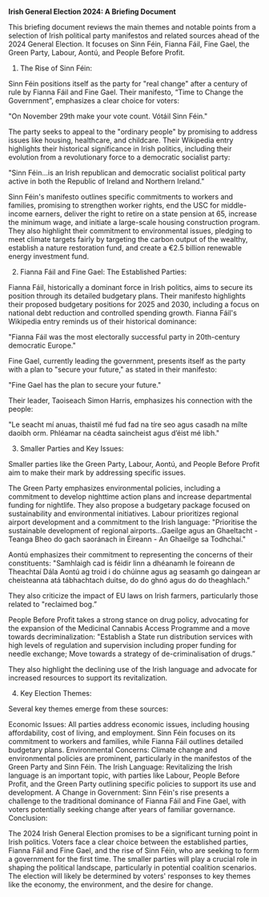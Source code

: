 **Irish General Election 2024: A Briefing Document**

This briefing document reviews the main themes and notable points from a selection of Irish political party manifestos and related sources ahead of the 2024 General Election. It focuses on Sinn Féin, Fianna Fáil, Fine Gael, the Green Party, Labour, Aontú, and People Before Profit.

1. The Rise of Sinn Féin:

Sinn Féin positions itself as the party for "real change" after a century of rule by Fianna Fáil and Fine Gael. Their manifesto, “Time to Change the Government”, emphasizes a clear choice for voters:

"On November 29th make your vote count. Vótáil Sinn Féin."

The party seeks to appeal to the "ordinary people" by promising to address issues like housing, healthcare, and childcare. Their Wikipedia entry highlights their historical significance in Irish politics, including their evolution from a revolutionary force to a democratic socialist party:

"Sinn Féin...is an Irish republican and democratic socialist political party active in both the Republic of Ireland and Northern Ireland."

Sinn Féin's manifesto outlines specific commitments to workers and families, promising to strengthen worker rights, end the USC for middle-income earners, deliver the right to retire on a state pension at 65, increase the minimum wage, and initiate a large-scale housing construction program. They also highlight their commitment to environmental issues, pledging to meet climate targets fairly by targeting the carbon output of the wealthy, establish a nature restoration fund, and create a €2.5 billion renewable energy investment fund.


2. Fianna Fáil and Fine Gael: The Established Parties:

Fianna Fáil, historically a dominant force in Irish politics, aims to secure its position through its detailed budgetary plans. Their manifesto highlights their proposed budgetary positions for 2025 and 2030, including a focus on national debt reduction and controlled spending growth. Fianna Fáil's Wikipedia entry reminds us of their historical dominance:

"Fianna Fáil was the most electorally successful party in 20th-century democratic Europe."

Fine Gael, currently leading the government, presents itself as the party with a plan to "secure your future," as stated in their manifesto:

"Fine Gael has the plan to secure your future."

Their leader, Taoiseach Simon Harris, emphasizes his connection with the people:

"Le seacht mí anuas, thaistil mé fud fad na tíre seo agus casadh na mílte daoibh orm. Phléamar na céadta saincheist agus d’éist mé libh."


3. Smaller Parties and Key Issues:

Smaller parties like the Green Party, Labour, Aontú, and People Before Profit aim to make their mark by addressing specific issues.

The Green Party emphasizes environmental policies, including a commitment to develop nighttime action plans and increase departmental funding for nightlife. They also propose a budgetary package focused on sustainability and environmental initiatives.
Labour prioritizes regional airport development and a commitment to the Irish language:
"Prioritise the sustainable development of regional airports…Gaeilge agus an Ghaeltacht - Teanga Bheo do gach saoránach in Éireann - An Ghaeilge sa Todhchaí."

Aontú emphasizes their commitment to representing the concerns of their constituents:
"Samhlaigh cad is féidir linn a dhéanamh le foireann de Theachtaí Dála Aontú ag troid i do chúinne agus ag seasamh go daingean ar cheisteanna atá tábhachtach duitse, do do ghnó agus do do theaghlach."

They also criticize the impact of EU laws on Irish farmers, particularly those related to "reclaimed bog.”

People Before Profit takes a strong stance on drug policy, advocating for the expansion of the Medicinal Cannabis Access Programme and a move towards decriminalization:
"Establish a State run distribution services with high levels of regulation and supervision including proper funding for needle exchange; Move towards a strategy of de-criminalisation of drugs.”

They also highlight the declining use of the Irish language and advocate for increased resources to support its revitalization.

4. Key Election Themes:

Several key themes emerge from these sources:

Economic Issues: All parties address economic issues, including housing affordability, cost of living, and employment. Sinn Féin focuses on its commitment to workers and families, while Fianna Fáil outlines detailed budgetary plans.
Environmental Concerns: Climate change and environmental policies are prominent, particularly in the manifestos of the Green Party and Sinn Féin.
The Irish Language: Revitalizing the Irish language is an important topic, with parties like Labour, People Before Profit, and the Green Party outlining specific policies to support its use and development.
A Change in Government: Sinn Féin's rise presents a challenge to the traditional dominance of Fianna Fáil and Fine Gael, with voters potentially seeking change after years of familiar governance.
Conclusion:

The 2024 Irish General Election promises to be a significant turning point in Irish politics. Voters face a clear choice between the established parties, Fianna Fáil and Fine Gael, and the rise of Sinn Féin, who are seeking to form a government for the first time. The smaller parties will play a crucial role in shaping the political landscape, particularly in potential coalition scenarios. The election will likely be determined by voters' responses to key themes like the economy, the environment, and the desire for change.


